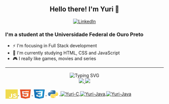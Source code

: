 <h2 align="center">Hello there! I'm Yuri 👋</h2>

<p align="center">
  <a href="https://www.linkedin.com/in/ribYuri/" target="_blank"><img alt="LinkedIn" src="https://img.shields.io/badge/LinkedIn-0077B5?style=for-the-badge&logo=linkedin&logoColor=white"/></a>
</p>

### I'm a student at the Universidade Federal de Ouro Preto
* ⚡ I'm focusing in Full Stack development
* 🤯 I'm currently studying HTML, CSS and JavaScript
* 🎮 I really like games, movies and series

---

<div align="center">
<img align="center" src="https://readme-typing-svg.herokuapp.com?size=25&pause=10000&color=FFB425&lines=DEVELOPER+IN+PROGRESS..." alt="Typing SVG">
</div>

<div align="center">
  <a href="https://github.com/ribYuri">
  <img height="150em" src="https://github-readme-stats.vercel.app/api?username=ribYuri&show_icons=true&theme=highcontrast&include_all_commits=true&count_private=true"/>
  <img height="150em" src="https://github-readme-stats.vercel.app/api/top-langs/?username=ribYuri&layout=compact&langs_count=7&theme=highcontrast"/>
</div>

<div align="" style="display: inline_block"><br>
  <img align="center" alt="Yuri-Js" height="30" width="40" src="https://raw.githubusercontent.com/devicons/devicon/master/icons/javascript/javascript-plain.svg">
  <img align="center" alt="Yuri-HTML" height="30" width="40" src="https://raw.githubusercontent.com/devicons/devicon/master/icons/html5/html5-original.svg">
  <img align="center" alt="Yuri-CSS" height="30" width="40" src="https://raw.githubusercontent.com/devicons/devicon/master/icons/css3/css3-original.svg">
  <img align="center" alt="Yuri-Python" height="30" width="40" src="https://raw.githubusercontent.com/devicons/devicon/master/icons/python/python-original.svg">
  <img align="center" alt="Yuri-C" height="30" width="40" src="https://cdn.jsdelivr.net/gh/devicons/devicon/icons/c/c-original.svg">
  <img align="center" alt="Yuri-Java" height="30" width="40" src="https://cdn.jsdelivr.net/gh/devicons/devicon/icons/java/java-original.svg">
  <img align="center" alt="Yuri-Java" height="30" width="40" src="https://cdn.jsdelivr.net/gh/devicons/devicon/icons/git/git-original.svg">
  
</div>

<!--
**ribYuri/ribYuri** is a ✨ _special_ ✨ repository because its `README.md` (this file) appears on your GitHub profile.

Here are some ideas to get you started:

- 🔭 I’m currently working on ...
- 🌱 I’m currently learning ...
- 👯 I’m looking to collaborate on ...
- 🤔 I’m looking for help with ...
- 💬 Ask me about ...
- 📫 How to reach me: ...
- 😄 Pronouns: ...
- ⚡ Fun fact: ...
-->
